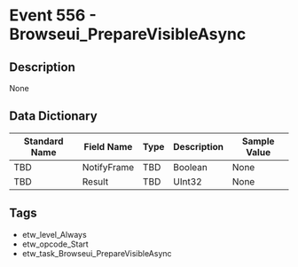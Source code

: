 # Event 556 - Browseui_PrepareVisibleAsync

## Description
None

## Data Dictionary
|Standard Name|Field Name|Type|Description|Sample Value|
|---|---|---|---|---|
|TBD|NotifyFrame|TBD|Boolean|None|None|
|TBD|Result|TBD|UInt32|None|None|

## Tags
* etw_level_Always
* etw_opcode_Start
* etw_task_Browseui_PrepareVisibleAsync
